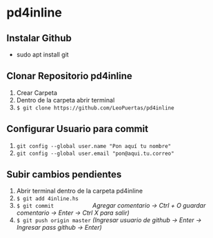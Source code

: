 # pd4inline

## Instalar Github
- sudo apt install git

## Clonar Repositorio pd4inline
1. Crear Carpeta
2. Dentro de la carpeta abrir terminal
3. ``` $ git clone https://github.com/LeoPuertas/pd4inline ```

## Configurar Usuario para commit
1. ``` git config --global user.name "Pon aquí tu nombre"  ```
2. ``` git config --global user.email "pon@aqui.tu.correo" ```

## Subir cambios pendientes
1. Abrir terminal dentro de la carpeta pd4inline
2. ``` $ git add 4inline.hs     ```
3. ``` $ git commit             ```      *Agregar comentario -> Ctrl + O guardar comentario -> Enter -> Ctrl X para salir)*
4. ``` $ git push origin master ```      *(Ingresar usuario de github -> Enter -> Ingresar pass github -> Enter)*
